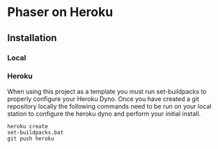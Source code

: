 # Phaser on Heroku
## Installation
### Local

### Heroku
When using this project as a template you must run set-buildpacks to properly configure your Heroku Dyno.
Once you have created a git repository locally the following commands need to be run on your local station to configure the heroku dyno and perform your initial install.

    heroku create
    set-buildpacks.bat
    git push heroku
